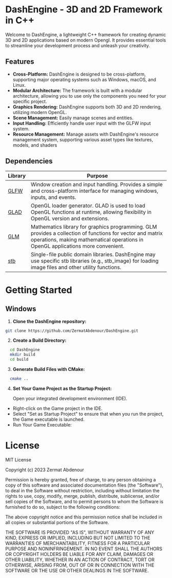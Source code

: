 # DashEngine - 3D and 2D Framework in C++

Welcome to DashEngine, a lightweight C++ framework for creating dynamic 3D and 2D applications based on modern Opengl. It provides essential tools to streamline your development process and unleash your creativity.

## Features

- **Cross-Platform:** DashEngine is designed to be cross-platform, supporting major operating systems such as Windows, macOS, and Linux.
- **Modular Architecture:** The framework is built with a modular architecture, allowing you to use only the components you need for your specific project.
- **Graphics Rendering:** DashEngine supports both 3D and 2D rendering, utilizing modern OpenGL.
- **Scene Management:** Easily manage scenes and entities.
- **Input Handling:** Efficiently handle user input with the GLFW input system.
- **Resource Management:** Manage assets with DashEngine's resource management system, supporting various asset types like textures, models, and shaders

## Dependencies

| Library | Purpose |
| ------- | ------- |
| [GLFW](https://github.com/glfw/glfw) | Window creation and input handling. Provides a simple and cross-platform interface for managing windows, inputs, and events. |
| [GLAD](https://github.com/Dav1dde/glad) | OpenGL loader generator. GLAD is used to load OpenGL functions at runtime, allowing flexibility in OpenGL version and extensions. |
| [GLM](https://github.com/g-truc/glm) | Mathematics library for graphics programming. GLM provides a collection of functions for vector and matrix operations, making mathematical operations in OpenGL applications more convenient. |
| [stb](https://github.com/nothings/stb) | Single-file public domain libraries. DashEngine may use specific stb libraries (e.g., stb_image) for loading image files and other utility functions. |

# Getting Started

## Windows
1. **Clone the DashEngine repository:**
  ```bash
  git clone https://github.com/ZermatAbdenour/DashEngine.git
  ```
2. **Create a Build Directory:**

  ```bash
    cd DashEngine
    mkdir build
    cd build
  ```
3. **Generate Build Files with CMake:**
  ```bash
    cmake ..
  ```
4. **Set Your Game Project as the Startup Project:**

    Open your integrated development environment (IDE).
  - Right-click on the Game project in the IDE.
  - Select "Set as Startup Project" to ensure that when you run the project, the Game executable is launched.
  - Run Your Game Executable:

# License
MIT License

Copyright (c) 2023 Zermat Abdenour

Permission is hereby granted, free of charge, to any person obtaining a copy
of this software and associated documentation files (the "Software"), to deal
in the Software without restriction, including without limitation the rights
to use, copy, modify, merge, publish, distribute, sublicense, and/or sell
copies of the Software, and to permit persons to whom the Software is
furnished to do so, subject to the following conditions:

The above copyright notice and this permission notice shall be included in all
copies or substantial portions of the Software.

THE SOFTWARE IS PROVIDED "AS IS", WITHOUT WARRANTY OF ANY KIND, EXPRESS OR
IMPLIED, INCLUDING BUT NOT LIMITED TO THE WARRANTIES OF MERCHANTABILITY,
FITNESS FOR A PARTICULAR PURPOSE AND NONINFRINGEMENT. IN NO EVENT SHALL THE
AUTHORS OR COPYRIGHT HOLDERS BE LIABLE FOR ANY CLAIM, DAMAGES OR OTHER
LIABILITY, WHETHER IN AN ACTION OF CONTRACT, TORT OR OTHERWISE, ARISING FROM,
OUT OF OR IN CONNECTION WITH THE SOFTWARE OR THE USE OR OTHER DEALINGS IN THE
SOFTWARE.
